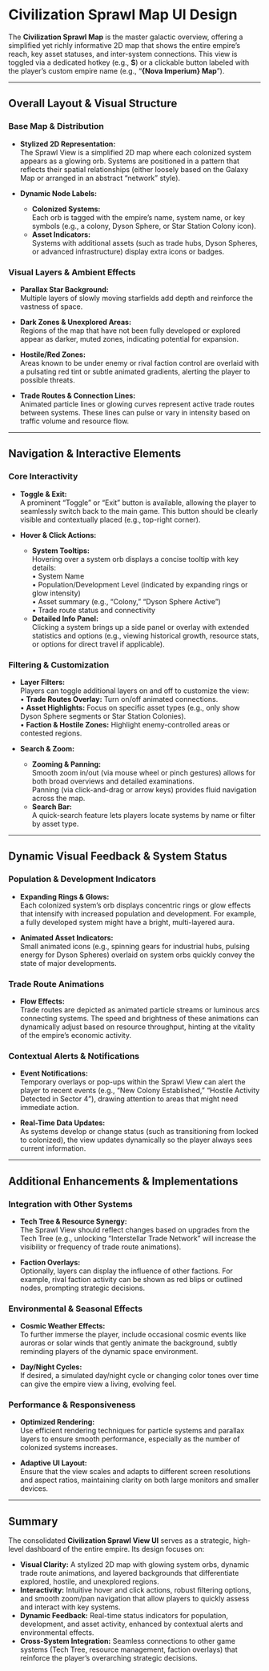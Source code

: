 # Civilization Sprawl Map UI Design

The **Civilization Sprawl Map** is the master galactic overview, offering a simplified yet richly informative 2D map that shows the entire empire’s reach, key asset statuses, and inter-system connections. This view is toggled via a dedicated hotkey (e.g., **S**) or a clickable button labeled with the player’s custom empire name (e.g., “**{Nova Imperium} Map**”).

---

## Overall Layout & Visual Structure

### Base Map & Distribution

- **Stylized 2D Representation:**  
  The Sprawl View is a simplified 2D map where each colonized system appears as a glowing orb. Systems are positioned in a pattern that reflects their spatial relationships (either loosely based on the Galaxy Map or arranged in an abstract “network” style).
  
- **Dynamic Node Labels:**  
  - **Colonized Systems:**  
    Each orb is tagged with the empire’s name, system name, or key symbols (e.g., a colony, Dyson Sphere, or Star Station Colony icon).  
  - **Asset Indicators:**  
    Systems with additional assets (such as trade hubs, Dyson Spheres, or advanced infrastructure) display extra icons or badges.

### Visual Layers & Ambient Effects

- **Parallax Star Background:**  
  Multiple layers of slowly moving starfields add depth and reinforce the vastness of space.
  
- **Dark Zones & Unexplored Areas:**  
  Regions of the map that have not been fully developed or explored appear as darker, muted zones, indicating potential for expansion.
  
- **Hostile/Red Zones:**  
  Areas known to be under enemy or rival faction control are overlaid with a pulsating red tint or subtle animated gradients, alerting the player to possible threats.

- **Trade Routes & Connection Lines:**  
  Animated particle lines or glowing curves represent active trade routes between systems. These lines can pulse or vary in intensity based on traffic volume and resource flow.

---

## Navigation & Interactive Elements

### Core Interactivity

- **Toggle & Exit:**  
  A prominent “Toggle” or “Exit” button is available, allowing the player to seamlessly switch back to the main game. This button should be clearly visible and contextually placed (e.g., top-right corner).
  
- **Hover & Click Actions:**  
  - **System Tooltips:**  
    Hovering over a system orb displays a concise tooltip with key details:  
    • System Name  
    • Population/Development Level (indicated by expanding rings or glow intensity)  
    • Asset summary (e.g., “Colony,” “Dyson Sphere Active”)  
    • Trade route status and connectivity
  - **Detailed Info Panel:**  
    Clicking a system brings up a side panel or overlay with extended statistics and options (e.g., viewing historical growth, resource stats, or options for direct travel if applicable).

### Filtering & Customization

- **Layer Filters:**  
  Players can toggle additional layers on and off to customize the view:  
  • **Trade Routes Overlay:** Turn on/off animated connections.  
  • **Asset Highlights:** Focus on specific asset types (e.g., only show Dyson Sphere segments or Star Station Colonies).  
  • **Faction & Hostile Zones:** Highlight enemy-controlled areas or contested regions.
  
- **Search & Zoom:**  
  - **Zooming & Panning:**  
    Smooth zoom in/out (via mouse wheel or pinch gestures) allows for both broad overviews and detailed examinations.  
    Panning (via click-and-drag or arrow keys) provides fluid navigation across the map.
  - **Search Bar:**  
    A quick-search feature lets players locate systems by name or filter by asset type.

---

## Dynamic Visual Feedback & System Status

### Population & Development Indicators

- **Expanding Rings & Glows:**  
  Each colonized system’s orb displays concentric rings or glow effects that intensify with increased population and development. For example, a fully developed system might have a bright, multi-layered aura.
  
- **Animated Asset Indicators:**  
  Small animated icons (e.g., spinning gears for industrial hubs, pulsing energy for Dyson Spheres) overlaid on system orbs quickly convey the state of major developments.

### Trade Route Animations

- **Flow Effects:**  
  Trade routes are depicted as animated particle streams or luminous arcs connecting systems. The speed and brightness of these animations can dynamically adjust based on resource throughput, hinting at the vitality of the empire’s economic activity.

### Contextual Alerts & Notifications

- **Event Notifications:**  
  Temporary overlays or pop-ups within the Sprawl View can alert the player to recent events (e.g., “New Colony Established,” “Hostile Activity Detected in Sector 4”), drawing attention to areas that might need immediate action.
  
- **Real-Time Data Updates:**  
  As systems develop or change status (such as transitioning from locked to colonized), the view updates dynamically so the player always sees current information.

---

## Additional Enhancements & Implementations

### Integration with Other Systems

- **Tech Tree & Resource Synergy:**  
  The Sprawl View should reflect changes based on upgrades from the Tech Tree (e.g., unlocking “Interstellar Trade Network” will increase the visibility or frequency of trade route animations).
  
- **Faction Overlays:**  
  Optionally, layers can display the influence of other factions. For example, rival faction activity can be shown as red blips or outlined nodes, prompting strategic decisions.

### Environmental & Seasonal Effects

- **Cosmic Weather Effects:**  
  To further immerse the player, include occasional cosmic events like auroras or solar winds that gently animate the background, subtly reminding players of the dynamic space environment.
  
- **Day/Night Cycles:**  
  If desired, a simulated day/night cycle or changing color tones over time can give the empire view a living, evolving feel.

### Performance & Responsiveness

- **Optimized Rendering:**  
  Use efficient rendering techniques for particle systems and parallax layers to ensure smooth performance, especially as the number of colonized systems increases.
  
- **Adaptive UI Layout:**  
  Ensure that the view scales and adapts to different screen resolutions and aspect ratios, maintaining clarity on both large monitors and smaller devices.

---

## Summary

The consolidated **Civilization Sprawl View UI** serves as a strategic, high-level dashboard of the entire empire. Its design focuses on:

- **Visual Clarity:** A stylized 2D map with glowing system orbs, dynamic trade route animations, and layered backgrounds that differentiate explored, hostile, and unexplored regions.
- **Interactivity:** Intuitive hover and click actions, robust filtering options, and smooth zoom/pan navigation that allow players to quickly assess and interact with key systems.
- **Dynamic Feedback:** Real-time status indicators for population, development, and asset activity, enhanced by contextual alerts and environmental effects.
- **Cross-System Integration:** Seamless connections to other game systems (Tech Tree, resource management, faction overlays) that reinforce the player’s overarching strategic decisions.
